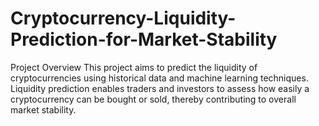 # Cryptocurrency-Liquidity-Prediction-for-Market-Stability

Project Overview
This project aims to predict the liquidity of cryptocurrencies using historical data and machine learning techniques.
Liquidity prediction enables traders and investors to assess how easily a cryptocurrency can be bought or sold, thereby contributing to overall market stability.
